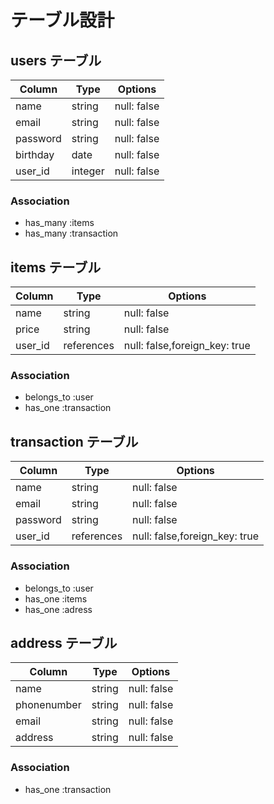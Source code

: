 # テーブル設計

## users テーブル

| Column   | Type    | Options     |
| -------- | ------  | ----------- |
| name     | string  | null: false |
| email    | string  | null: false |
| password | string  | null: false |
| birthday | date    | null: false |
| user_id  | integer | null: false |

### Association

- has_many :items
- has_many :transaction

## items テーブル

| Column   | Type        | Options                       |
| -------- | ----------- | ----------------------------- |
| name     | string      | null: false                   |
| price    | string      | null: false                   |
| user_id  | references  | null: false,foreign_key: true |

### Association

- belongs_to :user
- has_one :transaction

## transaction テーブル

| Column   | Type        | Options                       |
| -------- | ----------- | ----------------------------- |
| name     | string      | null: false                   |
| email    | string      | null: false                   |
| password | string      | null: false                   |
| user_id  | references  | null: false,foreign_key: true |

### Association

- belongs_to :user
- has_one :items
- has_one :adress

## address テーブル

| Column      | Type   | Options     |
| ----------- | -------| ----------- |
| name        | string | null: false |
| phonenumber | string | null: false |
| email       | string | null: false |
| address     | string | null: false |

### Association

- has_one :transaction

